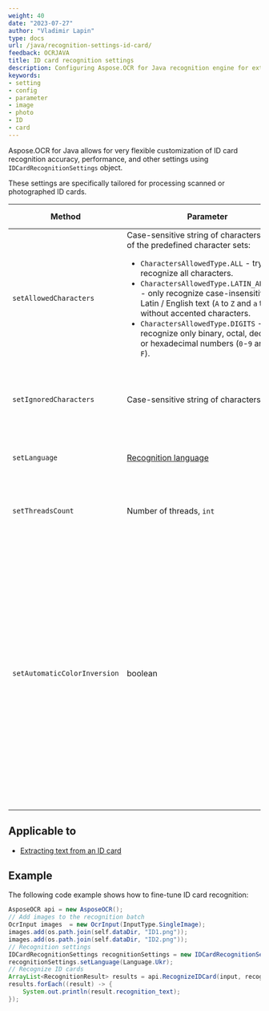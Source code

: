 ```yaml
---
weight: 40
date: "2023-07-27"
author: "Vladimir Lapin"
type: docs
url: /java/recognition-settings-id-card/
feedback: OCRJAVA
title: ID card recognition settings
description: Configuring Aspose.OCR for Java recognition engine for extracting text from ID cards.
keywords:
- setting
- config
- parameter
- image
- photo
- ID
- card
---
```


Aspose.OCR for Java allows for very flexible customization of ID card recognition accuracy, performance, and other settings using `IDCardRecognitionSettings` object.

These settings are specifically tailored for processing scanned or photographed ID cards.

Method | Parameter | Default state | Description
------ | --------- | ------------- | -----------
`setAllowedCharacters` | Case-sensitive string of characters or one of the predefined character sets:<ul><li>`CharactersAllowedType.ALL` - try to recognize all characters.</li><li>`CharactersAllowedType.LATIN_ALPHABET` - only recognize case-insensitive Latin / English text (`A` to `Z` and `a` to `z`), without accented characters.</li><li>`CharactersAllowedType.DIGITS` - recognize only binary, octal, decimal, or hexadecimal numbers (`0`-`9` and `A` to `F`).</li></ul> | All characters from the [selected recognition language](/ocr/java/languages/). | The [whitelist](/ocr/java/characters-whitelist/#predefined-character-sets) of characters Aspose.OCR engine will look for.
`setIgnoredCharacters` | Case-sensitive string of characters | All characters are recognized | A [blacklist](/ocr/java/characters-blacklist/) of characters that are ignored during recognition.
`setLanguage` | [Recognition language](/ocr/java/languages/) | Extended Latin characters, including diacritics | Specify a [language](/ocr/java/languages/) for recognition.
`setThreadsCount` | Number of threads, `int` | Automatic | The number of [CPU threads](/ocr/java/multithreading/) used for recognition.
`setAutomaticColorInversion` | boolean | `true` | Set the method parameter to `true` automatically detect white text on a dark/black background and use a special OCR algorithm to improve ID card recognition accuracy. Call this method with the parameter set to “false” to explicitly disable inverted text detection to save resources.

## Applicable to

- [Extracting text from an ID card](/ocr/java/recognition/id-card/)

## Example

The following code example shows how to fine-tune ID card recognition:

```java
AsposeOCR api = new AsposeOCR();
// Add images to the recognition batch
OcrInput images  = new OcrInput(InputType.SingleImage);
images.add(os.path.join(self.dataDir, "ID1.png"));
images.add(os.path.join(self.dataDir, "ID2.png"));
// Recognition settings
IDCardRecognitionSettings recognitionSettings = new IDCardRecognitionSettings();
recognitionSettings.setLanguage(Language.Ukr);
// Recognize ID cards
ArrayList<RecognitionResult> results = api.RecognizeIDCard(input, recognitionSettings);
results.forEach((result) -> {
	System.out.println(result.recognition_text);
});
```
